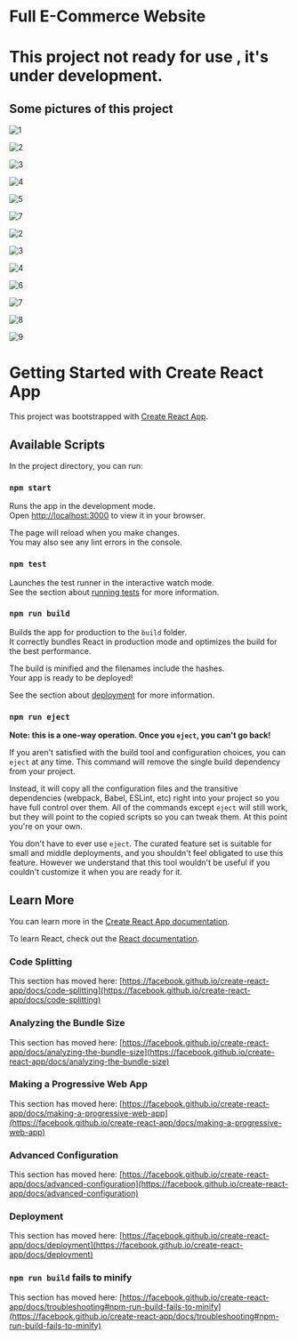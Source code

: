 # Full E-Commerce Website
# This project not ready for use , it's under development.

## Some pictures of this project

![1](https://github.com/HAWKZ4/Ecommerce-Website/assets/108879264/8b960b05-4246-4aac-8130-29f959463531)

![2](https://github.com/HAWKZ4/Ecommerce-Website/assets/108879264/ad02c4bb-649e-4022-acdb-2aca2f638baf)

![3](https://github.com/HAWKZ4/Ecommerce-Website/assets/108879264/2fde77da-9b16-4791-923f-6a1eebd2b595)

![4](https://github.com/HAWKZ4/Ecommerce-Website/assets/108879264/507d1fdc-d2e1-4a35-9b06-88e50a90788e)

![5](https://github.com/HAWKZ4/Ecommerce-Website/assets/108879264/12ce0ef3-b7f5-4619-9dfe-0ab1915ad481)

![7](https://github.com/HAWKZ4/Ecommerce-Website/assets/108879264/00a0c188-7e0a-4470-9d76-721cd6888de2)

![2](https://github.com/HAWKZ4/Ecommerce-Website/assets/108879264/ea7035cb-45b2-4893-b58c-6a11b6e33125)

![3](https://github.com/HAWKZ4/Ecommerce-Website/assets/108879264/85b7b8f9-4d38-44fb-8ae5-d99057bca4b4)

![4](https://github.com/HAWKZ4/Ecommerce-Website/assets/108879264/fe7d7070-0dad-494d-a010-425247d8503e)

![6](https://github.com/HAWKZ4/Ecommerce-Website/assets/108879264/238480cb-3775-4496-8804-cdc9a528effc)

![7](https://github.com/HAWKZ4/Ecommerce-Website/assets/108879264/6a181a0d-d95f-4595-93c1-920c3e272321)

![8](https://github.com/HAWKZ4/Ecommerce-Website/assets/108879264/70795c1c-a1d7-4d0c-81cb-641ee0260088)

![9](https://github.com/HAWKZ4/Ecommerce-Website/assets/108879264/0e40f7e1-0aac-4a57-9543-7dd197f20fba)



# Getting Started with Create React App

This project was bootstrapped with [Create React App](https://github.com/facebook/create-react-app).

## Available Scripts

In the project directory, you can run:

### `npm start`

Runs the app in the development mode.\
Open [http://localhost:3000](http://localhost:3000) to view it in your browser.

The page will reload when you make changes.\
You may also see any lint errors in the console.

### `npm test`

Launches the test runner in the interactive watch mode.\
See the section about [running tests](https://facebook.github.io/create-react-app/docs/running-tests) for more information.

### `npm run build`

Builds the app for production to the `build` folder.\
It correctly bundles React in production mode and optimizes the build for the best performance.

The build is minified and the filenames include the hashes.\
Your app is ready to be deployed!

See the section about [deployment](https://facebook.github.io/create-react-app/docs/deployment) for more information.

### `npm run eject`

**Note: this is a one-way operation. Once you `eject`, you can't go back!**

If you aren't satisfied with the build tool and configuration choices, you can `eject` at any time. This command will remove the single build dependency from your project.

Instead, it will copy all the configuration files and the transitive dependencies (webpack, Babel, ESLint, etc) right into your project so you have full control over them. All of the commands except `eject` will still work, but they will point to the copied scripts so you can tweak them. At this point you're on your own.

You don't have to ever use `eject`. The curated feature set is suitable for small and middle deployments, and you shouldn't feel obligated to use this feature. However we understand that this tool wouldn't be useful if you couldn't customize it when you are ready for it.

## Learn More

You can learn more in the [Create React App documentation](https://facebook.github.io/create-react-app/docs/getting-started).

To learn React, check out the [React documentation](https://reactjs.org/).

### Code Splitting

This section has moved here: [https://facebook.github.io/create-react-app/docs/code-splitting](https://facebook.github.io/create-react-app/docs/code-splitting)

### Analyzing the Bundle Size

This section has moved here: [https://facebook.github.io/create-react-app/docs/analyzing-the-bundle-size](https://facebook.github.io/create-react-app/docs/analyzing-the-bundle-size)

### Making a Progressive Web App

This section has moved here: [https://facebook.github.io/create-react-app/docs/making-a-progressive-web-app](https://facebook.github.io/create-react-app/docs/making-a-progressive-web-app)

### Advanced Configuration

This section has moved here: [https://facebook.github.io/create-react-app/docs/advanced-configuration](https://facebook.github.io/create-react-app/docs/advanced-configuration)

### Deployment

This section has moved here: [https://facebook.github.io/create-react-app/docs/deployment](https://facebook.github.io/create-react-app/docs/deployment)

### `npm run build` fails to minify

This section has moved here: [https://facebook.github.io/create-react-app/docs/troubleshooting#npm-run-build-fails-to-minify](https://facebook.github.io/create-react-app/docs/troubleshooting#npm-run-build-fails-to-minify)
